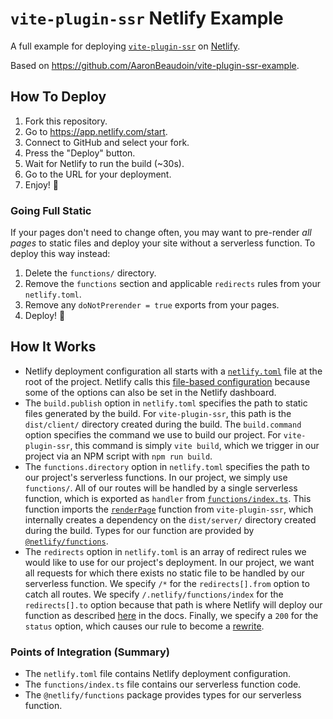 # `vite-plugin-ssr` Netlify Example

A full example for deploying [`vite-plugin-ssr`](https://vite-plugin-ssr.com) on [Netlify](https://www.netlify.com).

Based on https://github.com/AaronBeaudoin/vite-plugin-ssr-example.


## How To Deploy

1. Fork this repository.
2. Go to https://app.netlify.com/start.
3. Connect to GitHub and select your fork.
4. Press the "Deploy" button.
5. Wait for Netlify to run the build (~30s).
6. Go to the URL for your deployment.
6. Enjoy! 🍹


### Going Full Static

If your pages don't need to change often, you may want to pre-render _all pages_ to static files and deploy your site without a serverless function. To deploy this way instead:

1. Delete the `functions/` directory.
2. Remove the `functions` section and applicable `redirects` rules from your `netlify.toml`.
3. Remove any `doNotPrerender = true` exports from your pages.
4. Deploy! 🚀


## How It Works

- Netlify deployment configuration all starts with a [`netlify.toml`](netlify.toml) file at the root of the project. Netlify calls this [file-based configuration](https://docs.netlify.com/configure-builds/file-based-configuration) because some of the options can also be set in the Netlify dashboard.
- The `build.publish` option in `netlify.toml` specifies the path to static files generated by the build. For `vite-plugin-ssr`, this path is the `dist/client/` directory created during the build. The `build.command` option specifies the command we use to build our project. For `vite-plugin-ssr`, this command is simply `vite build`, which we trigger in our project via an NPM script with `npm run build`.
- The `functions.directory` option in `netlify.toml` specifies the path to our project's serverless functions. In our project, we simply use `functions/`. All of our routes will be handled by a single serverless function, which is exported as `handler` from [`functions/index.ts`](functions/index.ts). This function imports the [`renderPage`](https://vite-plugin-ssr.com/renderPage) function from `vite-plugin-ssr`, which internally creates a dependency on the `dist/server/` directory created during the build. Types for our function are provided by [`@netlify/functions`](https://www.npmjs.com/package/@netlify/functions).
- The `redirects` option in `netlify.toml` is an array of redirect rules we would like to use for our project's deployment. In our project, we want all requests for which there exists no static file to be handled by our serverless function. We specify `/*` for the `redirects[].from` option to catch all routes. We specify `/.netlify/functions/index` for the `redirects[].to` option because that path is where Netlify will deploy our function as described [here](https://docs.netlify.com/functions/build-with-javascript) in the docs. Finally, we specify a `200` for the `status` option, which causes our rule to become a [rewrite](https://docs.netlify.com/routing/redirects/rewrites-proxies/).

### Points of Integration (Summary)

- The `netlify.toml` file contains Netlify deployment configuration.
- The `functions/index.ts` file contains our serverless function code.
- The `@netlify/functions` package provides types for our serverless function.
